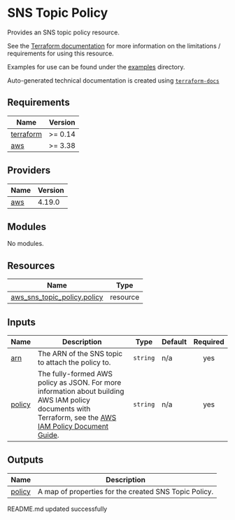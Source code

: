 # SNS Topic Policy

Provides an SNS topic policy resource.

See the [Terraform documentation](https://registry.terraform.io/providers/hashicorp/aws/latest/docs/resources/sns_topic_policy) for more information on the limitations / requirements for using this resource.

Examples for use can be found under the [examples](./examples) directory.

<!-- BEGIN_TF_DOCS -->

Auto-generated technical documentation is created using [`terraform-docs`](https://terraform-docs.io/)

## Requirements

| Name | Version |
|------|---------|
| <a name="requirement_terraform"></a> [terraform](#requirement\_terraform) | >= 0.14 |
| <a name="requirement_aws"></a> [aws](#requirement\_aws) | >= 3.38 |

## Providers

| Name | Version |
|------|---------|
| <a name="provider_aws"></a> [aws](#provider\_aws) | 4.19.0 |

## Modules

No modules.

## Resources

| Name | Type |
|------|------|
| [aws_sns_topic_policy.policy](https://registry.terraform.io/providers/hashicorp/aws/latest/docs/resources/sns_topic_policy) | resource |

## Inputs

| Name | Description | Type | Default | Required |
|------|-------------|------|---------|:--------:|
| <a name="input_arn"></a> [arn](#input\_arn) | The ARN of the SNS topic to attach the policy to. | `string` | n/a | yes |
| <a name="input_policy"></a> [policy](#input\_policy) | The fully-formed AWS policy as JSON. For more information about building AWS IAM policy documents with Terraform, see the [AWS IAM Policy Document Guide](https://learn.hashicorp.com/tutorials/terraform/aws-iam-policy?_ga=2.15287359.884055799.1634563672-272413849.1610471322). | `string` | n/a | yes |

## Outputs

| Name | Description |
|------|-------------|
| <a name="output_policy"></a> [policy](#output\_policy) | A map of properties for the created SNS Topic Policy. |
<!-- END_TF_DOCS -->
<!-- BEGINNING OF PRE-COMMIT-TERRAFORM DOCS HOOK -->
README.md updated successfully
<!-- END OF PRE-COMMIT-TERRAFORM DOCS HOOK -->
